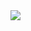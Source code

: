 <html>
<head>
</head>
<body>
<img src="https://miro.medium.com/v2/resize:fit:1400/0*M8GGoJiqighZnypZ"></a>
</body>
</html>

